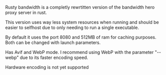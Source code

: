 Rusty bandwidth is a completly rewrtitten version of the bandwidth hero proxy server in rust.

This version uses way less system resources when running and should be easier to selfhost due to only needing to run a single executable.

By default it uses the port 8080 and 512MB of ram for caching purposes. Both can be changed with launch parameters.

Has Avif and WebP mode. I recommend using WebP with the parameter "--webp" due to its faster encoding speed.

Hardware encoding is not yet supported
